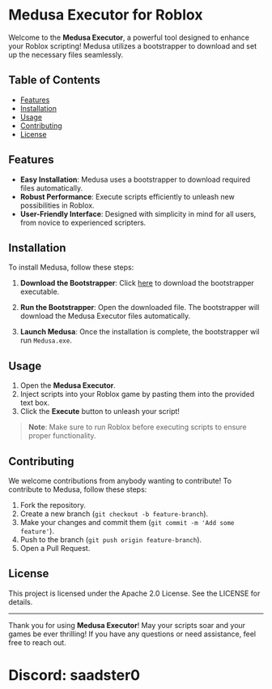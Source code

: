 # Medusa Executor for Roblox

Welcome to the **Medusa Executor**, a powerful tool designed to enhance your Roblox scripting! Medusa utilizes a bootstrapper to download and set up the necessary files seamlessly. 

## Table of Contents
- [Features](#features)
- [Installation](#installation)
- [Usage](#usage)
- [Contributing](#contributing)
- [License](#license)

## Features
- **Easy Installation**: Medusa uses a bootstrapper to download required files automatically.
- **Robust Performance**: Execute scripts efficiently to unleash new possibilities in Roblox.
- **User-Friendly Interface**: Designed with simplicity in mind for all users, from novice to experienced scripters.

## Installation

To install Medusa, follow these steps:

1. **Download the Bootstrapper**: 
   Click [here](#) to download the bootstrapper executable.

2. **Run the Bootstrapper**: 
   Open the downloaded file. The bootstrapper will download the Medusa Executor files automatically.

3. **Launch Medusa**: 
   Once the installation is complete, the bootstrapper wil run `Medusa.exe`.

## Usage

1. Open the **Medusa Executor**.
2. Inject scripts into your Roblox game by pasting them into the provided text box.
3. Click the **Execute** button to unleash your script!

> **Note**: Make sure to run Roblox before executing scripts to ensure proper functionality.

## Contributing

We welcome contributions from anybody wanting to contribute! To contribute to Medusa, follow these steps:

1. Fork the repository.
2. Create a new branch (`git checkout -b feature-branch`).
3. Make your changes and commit them (`git commit -m 'Add some feature'`).
4. Push to the branch (`git push origin feature-branch`).
5. Open a Pull Request.

## License

This project is licensed under the Apache 2.0 License. See the LICENSE for details.

---

Thank you for using **Medusa Executor**! May your scripts soar and your games be ever thrilling! If you have any questions or need assistance, feel free to reach out.


# Discord: saadster0
